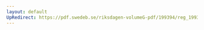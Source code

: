 ```yaml
---
layout: default
UpRedirect: https://pdf.swedeb.se/riksdagen-volumeG-pdf/199394/reg_199394_JoU.pdf
---
```


